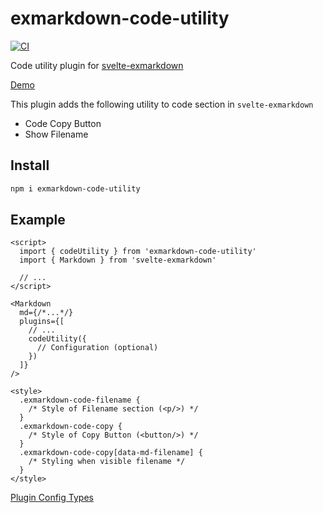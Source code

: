 # exmarkdown-code-utility

[![CI](https://github.com/jill64/exmarkdown-code-utility/actions/workflows/ci.yml/badge.svg)](https://github.com/jill64/exmarkdown-code-utility/actions/workflows/ci.yml)

Code utility plugin for [svelte-exmarkdown](https://github.com/ssssota/svelte-exmarkdown)

[Demo](https://jill64.github.io/exmarkdown-code-utility)

This plugin adds the following utility to code section in `svelte-exmarkdown`

- Code Copy Button
- Show Filename

## Install

```sh
npm i exmarkdown-code-utility
```

## Example

```svelte
<script>
  import { codeUtility } from 'exmarkdown-code-utility'
  import { Markdown } from 'svelte-exmarkdown'

  // ...
</script>

<Markdown
  md={/*...*/}
  plugins={[
    // ...
    codeUtility({
      // Configuration (optional)
    })
  ]}
/>

<style>
  .exmarkdown-code-filename {
    /* Style of Filename section (<p/>) */
  }
  .exmarkdown-code-copy {
    /* Style of Copy Button (<button/>) */
  }
  .exmarkdown-code-copy[data-md-filename] {
    /* Styling when visible filename */
  }
</style>
```

[Plugin Config Types](./src/lib/types/Options.ts)
